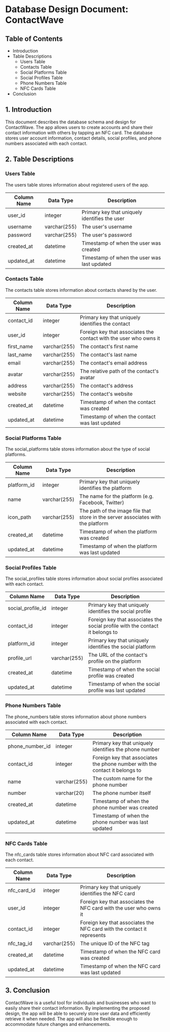 # Database Design Document: **ContactWave**

## **Table of Contents**
- Introduction
- Table Descriptions
    - Users Table
    - Contacts Table
    - Social Platforms Table
    - Social Profiles Table
    - Phone Numbers Table
    - NFC Cards Table
- Conclusion

## **1. Introduction**
This document describes the database schema and design for ContactWave. The app allows users to create accounts and share their contact information with others by tapping an NFC card. The database stores user account information, contact details, social profiles, and phone numbers associated with each contact.

## **2. Table Descriptions**
### **Users Table**
The users table stores information about registered users of the app.

|Column Name|Data Type|Description|
|---|---|---|
|user_id|integer|Primary key that uniquely identifies the user|
|username|varchar(255)|The user's username|
|password|varchar(255)|The user's password|
|created_at|datetime|Timestamp of when the user was created|
|updated_at|datetime|Timestamp of when the user was last updated|

### **Contacts Table**
The contacts table stores information about contacts shared by the user.

|Column Name|Data Type|Description|
|---|---|---|
|contact_id|integer|Primary key that uniquely identifies the contact
|user_id|integer|Foreign key that associates the contact with the user who owns it
|first_name|varchar(255)|The contact's first name|
|last_name|varchar(255)|The contact's last name|
|email|varchar(255)|The contact's email address|
|avatar|varchar(255)|The relative path of the contact's avatar|
|address|varchar(255)|The contact's address|
|website|varchar(255)|The contact's website|
|created_at|datetime|Timestamp of when the contact was created|
|updated_at|datetime|Timestamp of when the contact was last updated|

### **Social Platforms Table**
The social_platforms table stores information about the type of social platforms.

|Column Name|Data Type|Description|
|---|---|---|
|platform_id|integer|Primary key that uniquely identifies the platform|
|name|varchar(255)|The name for the platform (e.g. Facebook, Twitter)|
|icon_path|varchar(255)|The path of the image file that store in the server associates with the platform|
|created_at|datetime|Timestamp of when the platform was created|
|updated_at|datetime|Timestamp of when the platform was last updated|

### **Social Profiles Table**
The social_profiles table stores information about social profiles associated with each contact.

|Column Name|Data Type|Description|
|---|---|---|
|social_profile_id|integer|Primary key that uniquely identifies the social profile
|contact_id|integer|Foreign key that associates the social profile with the contact it belongs to
|platform_id|integer|Primary key that uniquely identifies the social platform|
|profile_url|varchar(255)|The URL of the contact's profile on the platform|
|created_at|datetime|Timestamp of when the social profile was created|
|updated_at|datetime|Timestamp of when the social profile was last updated|

### **Phone Numbers Table**
The phone_numbers table stores information about phone numbers associated with each contact.

|Column Name|Data Type|Description|
|---|---|---|
|phone_number_id|integer|Primary key that uniquely identifies the phone number|
|contact_id|integer|Foreign key that associates the phone number with the contact it belongs to|
|name|varchar(255)|The custom name for the phone number|
|number|varchar(20)|The phone number itself|
|created_at|datetime|Timestamp of when the phone number was created|
|updated_at|datetime|Timestamp of when the phone number was last updated|

### **NFC Cards Table**
The nfc_cards table stores information about NFC card associated with each contact.

|Column Name|Data Type|Description|
|---|---|---|
|nfc_card_id|integer|Primary key that uniquely identifies the NFC card|
|user_id|integer|Foreign key that associates the NFC card with the user who owns it|
|contact_id|integer|Foreign key that associates the NFC card with the contact it represents|
|nfc_tag_id|varchar(255)|The unique ID of the NFC tag|
|created_at|datetime|Timestamp of when the NFC card was created|
|updated_at|datetime|Timestamp of when the NFC card was last updated|

## **3. Conclusion**
ContactWave is a useful tool for individuals and businesses who want to easily share their contact information. By implementing the proposed design, the app will be able to securely store user data and efficiently retrieve it when needed. The app will also be flexible enough to accommodate future changes and enhancements.